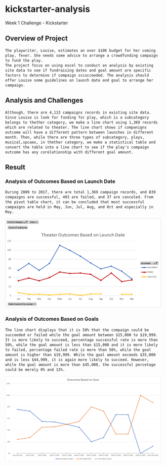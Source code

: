 # kickstarter-analysis
Week 1 Challenge - Kickstarter
## Overview of Project
	The playwriter, Louise, estimates an over $10K budget for her coming play, fever. She needs some advice to arrange a crowdfunding campaign to fund the play.  
	The project focus on using excel to conduct an analysis by existing site data to see if fundraising dates and goal amount are specific factors to determine if compaign sccucceeded. The analysis should offer Louise some guidelines on launch date and goal to arrange her campaign.
## Analysis and Challenges
	Although, there are 4,113 campaigns records in existing site data. Since Louise is look for funding for play, which is a subcategory belongs to thether category, we make a line chart using 1,369 records which are related to theater. The line chart shows if companigns outcome will have a different pattern between launches in different month. Then, while there are three types of subcategory, plays, musical,spcaes, in thether category, we make a statistical table and convert the table into a line chart to see if the play's compaign outcome has any corelationship with different goal amount.
## Result
### Analysis of Outcomes Based on Launch Date
	During 2009 to 2017, there are total 1,369 campaign records, and 839 compaigns are successful, 493 are failed, and 37 are canceled. From the pivot table chart, it can be concluded that most successful campaigns are held in May, Jun, Jul, Aug, and Oct and especially in May. 
![Theater_Outcomes_vs_Launch](./resources/Theater_Outcomes_vs_Launch.png)
### Analysis of Outcomes Based on Goals
	The line chart displays that it is 50% that the compaign could be succeeded or failed while the goal amount between $15,000 to $19,999. It is more likely to succeed, percentage successful rate is more than 50%, while the goal amount is less than $15,000 and it is more likely to failed, percentage failed rate is more than 50%, while the goal amount is higher than $19,999. While the goal amount exceeds $35,000 and is less $44,999, it is again more likely to succeed. However, while the goal amount is more than $45,000, the successful percetage could be merely 0% and 13%.
![Outcomes_vs_Goals](./resources/Outcomes_vs_Goals.png)
